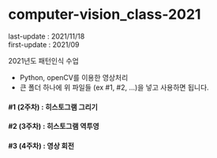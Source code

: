 # computer-vision_class-2021
last-update : 2021/11/18 <br>
first-update : 2021/09

2021년도 패턴인식 수업
* Python, openCV를 이용한 영상처리
* 큰 폴더 하나에 위 파일들 (ex #1, #2, ...)을 넣고 사용하면 됩니다.

#### #1 (2주차) : 히스토그램 그리기
#### #2 (3주차) : 히스토그램 역투영
#### #3 (4주차) : 영상 회전
